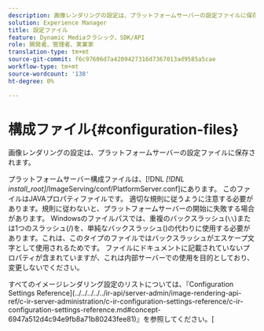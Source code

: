 ```yaml
---
description: 画像レンダリングの設定は、プラットフォームサーバーの設定ファイルに保存されます。
solution: Experience Manager
title: 設定ファイル
feature: Dynamic Mediaクラシック，SDK/API
role: 開発者、管理者、実業家
translation-type: tm+mt
source-git-commit: f6c97606d7a4209427316d7367013ad9585a5cae
workflow-type: tm+mt
source-wordcount: '138'
ht-degree: 0%

---
```



# 構成ファイル{#configuration-files}

画像レンダリングの設定は、プラットフォームサーバーの設定ファイルに保存されます。

プラットフォームサーバー構成ファイルは、[!DNL *[!DNL install_root]*/ImageServing/conf/PlatformServer.conf]にあります。 このファイルはJAVAプロパティファイルです。 適切な規則に従うように注意する必要があります。規則に従わないと、プラットフォームサーバーの開始に失敗する場合があります。 Windowsのファイルパスでは、重複のバックスラッシュ(`\\`)または1つのスラッシュ(/)を、単純なバックスラッシュ(\)の代わりに使用する必要があります。これは、このタイプのファイルではバックスラッシュがエスケープ文字として使用されるためです。 ファイルにドキュメントに記載されていないプロパティが含まれていますが、これは内部サーバーでの使用を目的としており、変更しないでください。

すべてのイメージレンダリング設定のリストについては、『Configuration Settings Reference](../../../../../ir-api/server-admin/image-rendering-api-ref/c-ir-server-administration/c-ir-configuration-settings-reference/c-ir-configuration-settings-reference.md#concept-6947a512d4c94e9fb8a71b80243fee81)』を参照してください。[
